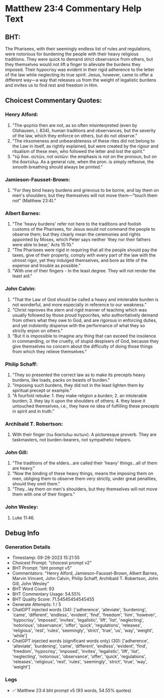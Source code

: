 # Matthew 23:4 Commentary Help Text

## BHT:
The Pharisees, with their seemingly endless list of rules and regulations, were notorious for burdening the people with their heavy religious traditions. They were quick to demand strict observance from others, but they themselves would not lift a finger to alleviate the burdens they imposed. Their hypocrisy was evident in their rigid adherence to the letter of the law while neglecting its true spirit. Jesus, however, came to offer a different way—a way that releases us from the weight of legalistic burdens and invites us to find rest and freedom in Him.

## Choicest Commentary Quotes:
### Henry Alford:
1. "The φορτία then are not, as so often misinterpreted (even by Olshausen, i. 834), human traditions and observances, but the severity of the law, which they enforce on others, but do not observe." 
2. "The irksomeness and unbearableness of these rites did not belong to the Law in itself, as rightly explained, but were created by the rigour and ritualism of these men, who followed the letter and lost the spirit."
3. "τῷ δακ. αὐτῶν, not αὑτῶν: the emphasis is not on the pronoun, but on the δακτύλῳ. As a general rule, when the pron. is simply reflexive, the smooth breathing should always be printed."

### Jamieson-Fausset-Brown:
1. "For they bind heavy burdens and grievous to be borne, and lay them on men's shoulders; but they themselves will not move them—"touch them not" (Matthew 23:4)."

### Albert Barnes:
1. "The 'heavy burdens' refer not here to the traditions and foolish customs of the Pharisees, for Jesus would not command the people to observe them; but they clearly mean the ceremonies and rights appointed by Moses, which Peter says neither 'they nor their fathers were able to bear,' Acts 15:10."
2. "The Pharisees were rigid in requiring that all the people should pay the taxes, give of their property, comply with every part of the law with the utmost rigor, yet they indulged themselves, and bore as little of the expense and trouble as possible."
3. "With one of their fingers - In the least degree. They will not render the least aid."

### John Calvin:
1. "That the Law of God should be called a heavy and intolerable burden is not wonderful, and more especially in reference to our weakness."
2. "Christ reproves the stern and rigid manner of teaching which was usually followed by those proud hypocrites, who authoritatively demand from others what they owe to God, and are rigorous in enforcing duties, and yet indolently dispense with the performance of what they so strictly enjoin on others."
3. "But it is impossible to imagine any thing that can exceed the insolence in commanding, or the cruelty, of stupid despisers of God, because they give themselves no concern about the difficulty of doing those things from which they relieve themselves."

### Philip Schaff:
1. "They so presented the correct law as to make its precepts heavy burdens, like loads, packs on beasts of burden."
2. "Imposing such burdens, they did not in the least lighten them by spiritual precept or example."
3. "A fourfold rebuke: 1. they make religion a burden; 2. an intolerable burden; 3. they lay it upon the shoulders of others; 4. they leave it untouched themselves, i.e., they have no idea of fulfilling these precepts in spirit and in truth."

### Archibald T. Robertson:
1.  With their finger  (τω δακτυλω αυτων). A picturesque proverb. They are taskmasters, not burden-bearers, not sympathetic helpers. 

### John Gill:
1. "The traditions of the elders...are called their 'heavy' things...all of them are heavy." 
2. "Now the binding of these heavy things, means the imposing them on men, obliging them to observe them very strictly, under great penalties, should they omit them."
3. "They...lay them on men's shoulders, but they themselves will not move them with one of their fingers."

### John Wesley:
1. Luke 11:46.


## Debug Info
### Generation Details
- Timestamp: 09-28-2023 15:21:55
- Choicest Prompt: "choicest prompt v2"
- BHT Prompt: "bht prompt v5"
- Commentators: "Henry Alford, Jamieson-Fausset-Brown, Albert Barnes, Marvin Vincent, John Calvin, Philip Schaff, Archibald T. Robertson, John Gill, John Wesley"
- BHT Word Count: 93
- BHT Commentary Usage: 54.55%
- BHT Quality Score: 71.54545454545455
- Generate Attempts: 1 / 5
- ChatGPT injected words (34):
	['adherence', 'alleviate', 'burdening', 'came', 'different', 'endless', 'evident', 'find', 'freedom', 'him', 'however', 'hypocrisy', 'imposed', 'invites', 'legalistic', 'lift', 'list', 'neglecting', 'notorious', 'observance', 'offer', 'quick', 'regulations', 'releases', 'religious', 'rest', 'rules', 'seemingly', 'strict', 'true', 'us', 'way', 'weight', 'while']
- ChatGPT injected words (significant words only) (30):
	['adherence', 'alleviate', 'burdening', 'came', 'different', 'endless', 'evident', 'find', 'freedom', 'hypocrisy', 'imposed', 'invites', 'legalistic', 'lift', 'list', 'neglecting', 'notorious', 'observance', 'offer', 'quick', 'regulations', 'releases', 'religious', 'rest', 'rules', 'seemingly', 'strict', 'true', 'way', 'weight']

### Logs
- ✅ Matthew 23:4 bht prompt v5 (93 words, 54.55% quotes)